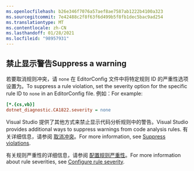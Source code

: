 ```yaml
---
ms.openlocfilehash: b26e346f7076a57aef8ae7587ab1222b4100a323
ms.sourcegitcommit: 7e42488c2f8f63f6d499b5f8fb1dec5bac9ad254
ms.translationtype: MT
ms.contentlocale: zh-CN
ms.lasthandoff: 01/28/2021
ms.locfileid: "98957931"
---
```

## <a name="suppress-a-warning"></a><span data-ttu-id="56272-101">禁止显示警告</span><span class="sxs-lookup"><span data-stu-id="56272-101">Suppress a warning</span></span>

<span data-ttu-id="56272-102">若要取消规则冲突，请 `none` 在 EditorConfig 文件中将特定规则 ID 的严重性选项设置为。</span><span class="sxs-lookup"><span data-stu-id="56272-102">To suppress a rule violation, set the severity option for the specific rule ID to `none` in an EditorConfig file.</span></span> <span data-ttu-id="56272-103">例如：</span><span class="sxs-lookup"><span data-stu-id="56272-103">For example:</span></span>

```ini
[*.{cs,vb}]
dotnet_diagnostic.CA1822.severity = none
```

<span data-ttu-id="56272-104">Visual Studio 提供了其他方式来禁止显示代码分析规则中的警告。</span><span class="sxs-lookup"><span data-stu-id="56272-104">Visual Studio provides additional ways to suppress warnings from code analysis rules.</span></span> <span data-ttu-id="56272-105">有关详细信息，请参阅 [取消冲突](/visualstudio/code-quality/use-roslyn-analyzers#suppress-violations)。</span><span class="sxs-lookup"><span data-stu-id="56272-105">For more information, see [Suppress violations](/visualstudio/code-quality/use-roslyn-analyzers#suppress-violations).</span></span>

<span data-ttu-id="56272-106">有关规则严重性的详细信息，请参阅 [配置规则严重性](~/docs/fundamentals/code-analysis/configuration-options.md#severity-level)。</span><span class="sxs-lookup"><span data-stu-id="56272-106">For more information about rule severities, see [Configure rule severity](~/docs/fundamentals/code-analysis/configuration-options.md#severity-level).</span></span>
